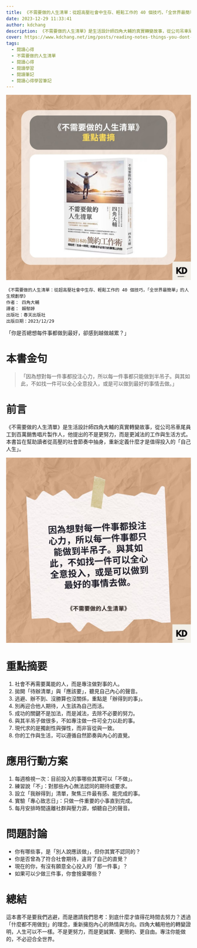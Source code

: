```yaml
---
title: 《不需要做的人生清單：從超高壓社會中生存、輕鬆工作的 40 個技巧，「全世界最簡單」的人生規劃學》| 閱讀心得學習筆記
date: 2023-12-29 11:33:41
author: kdchang
description: 《不需要做的人生清單》是生活設計師四角大輔的真實轉變故事，從公司吊車尾員工到百萬銷售唱片製作人，他提出的不是更努力，而是更減法的工作與生活方式。本書旨在幫助讀者從高壓的社會節奏中抽身，重新定義什麼才是值得投入的「自己人生」。
cover: https://www.kdchang.net/img/posts/reading-notes-things-you-dont-need-to-do-in-life-1.jpg
tags:
  - 閱讀心得
  - 不需要做的人生清單
  - 閱讀心得
  - 閱讀學習
  - 閱讀筆記
  - 閱讀心得學習筆記
---
```


![](img/posts/reading-notes-things-you-dont-need-to-do-in-life-1.jpg)

```
《不需要做的人生清單：從超高壓社會中生存、輕鬆工作的 40 個技巧，「全世界最簡單」的人生規劃學》
作者： 四角大輔
譯者： 賴郁婷
出版社：春天出版社
出版日期：2023/12/29
```

「你是否總想每件事都做到最好，卻感到越做越累？」

# 本書金句

> 「因為想對每一件事都投注心力，所以每一件事都只能做到半吊子。與其如此，不如找一件可以全心全意投入，或是可以做到最好的事情去做。」

# 前言

《不需要做的人生清單》是生活設計師四角大輔的真實轉變故事，從公司吊車尾員工到百萬銷售唱片製作人，他提出的不是更努力，而是更減法的工作與生活方式。本書旨在幫助讀者從高壓的社會節奏中抽身，重新定義什麼才是值得投入的「自己人生」。

![](img/posts/reading-notes-things-you-dont-need-to-do-in-life-2.jpg)

# 重點摘要

1. 社會不再需要萬能的人，而是專注做對事的人。
2. 拋開「待辦清單」與「應該要」，聽見自己內心的聲音。
3. 逃避、辦不到、沒勝算也沒關係，重點是「辦得到的事」。
4. 別再迎合他人期待，人生該為自己而活。
5. 成功的關鍵不是加法，而是減法，去除不必要的努力。
6. 與其半吊子做很多，不如專注做一件可全力以赴的事。
7. 現代求的是獨創性與彈性，而非盲從與一致。
8. 你的工作與生活，可以遵循自然節奏與內心的直覺。

# 應用行動方案

1. 每週檢視一次：目前投入的事哪些其實可以「不做」。
2. 練習說「不」：對那些內心無法認同的期待或要求。
3. 設立「我辦得到」清單，聚焦三件最有感、能完成的事。
4. 實驗「專心致志日」：只做一件重要的小事直到完成。
5. 每月安排時間遠離社群與壓力源，傾聽自己的聲音。

# 問題討論

- 你有哪些事，是「別人說應該做」，但你其實不認同的？
- 你是否曾為了符合社會期待，違背了自己的直覺？
- 現在的你，有沒有願意全心投入的「那一件事」？
- 如果可以少做三件事，你會捨棄哪些？

# 總結

這本書不是要我們逃避，而是邀請我們思考：到底什麼才值得花時間去努力？透過「什麼都不用做到」的理念，重新擁抱內心的熱情與方向。四角大輔用他的轉變證明，人生可以不一樣。不是更努力，而是更誠實、更簡約、更自由。專注你能做的，不必迎合全世界。
